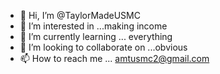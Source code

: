 - 👋 Hi, I’m @TaylorMadeUSMC
- 👀 I’m interested in ...making income
- 🌱 I’m currently learning ... everything 
- 💞️ I’m looking to collaborate on ...obvious
- 📫 How to reach me ...
amtusmc2@gmail.com
<!---
TaylorMadeUSMC/TaylorMadeUSMC is a ✨ special ✨ repository because its `README.md` (this file) appears on your GitHub profile.
You can click the Preview link to take a look at your changes.
--->
